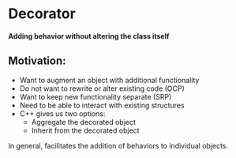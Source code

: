 # Decorator

#### Adding behavior without altering the class itself

## Motivation:
* Want to augment an object with additional functionality
* Do not want to rewrite or alter existing code (OCP)
* Want to keep new functionality separate (SRP)
* Need to be able to interact with existing structures
* C++ gives us two options:
  * Aggregate the decorated object
  * Inherit from the decorated object

In general, facilitates the addition of behaviors to individual objects.